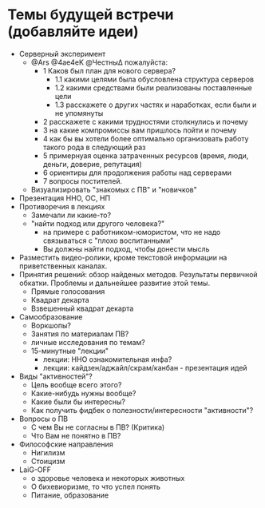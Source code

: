 # Темы будущей встречи (добавляйте идеи)

- Серверный эксперимент
    - @Ars @4ae4eK @Честны∆ пожалуйста:
      - 1 Каков был план для нового сервера?
        - 1.1  какими целями была обусловлена структура серверов
        - 1.2 какими средствами были реализованы поставленные цели
        - 1.3 расскажете о других частях и наработках, если были и не упомянуты
      - 2 расскажете с какими трудностями столкнулись и почему
      - 3 на какие компромиссы вам пришлось пойти и почему
      - 4 как бы вы хотели более оптимально организовать работу такого рода в следующий раз
      - 5 примернуая оценка затраченных ресурсов (время, люди, деньги, доверие, репутация)
      - 6 ориентиры для продолжения работы над серверами
      - 7 вопросы постителей.
    - Визуализировать &quot;знакомых с ПВ&quot; и &quot;новичков&quot;
- Презентация ННО, ОС, НП
- Противоречия в лекциях
    - Замечали ли какие-то?
    - &quot;найти подход или другого человека?&quot;
        -  на примере с работником-юмористом, что не надо связываться с &quot;плохо воспитанными&quot;
        - Вы должны найти подход, чтобы донести мысль
- Разместить видео-ролики, кроме текстовой информации на приветственных каналах.
- Принятия решений: обзор найденых методов. Результаты первичной обкатки.  Проблемы и дальнейшее развитие этой темы.
    - Прямые голосования
    - Квадрат декарта
    - Взвешенный квадрат декарта
- Самообразование
    - Воркшопы?
    - Занятия по материалам ПВ?
    - личные исследования по темам?
    - 15-минутные &quot;лекции&quot;
        - лекции: ННО ознакомительная инфа?
        - лекции: кайдзен/аджайл/скрам/канбан - презентация идей
- Виды &quot;активностей&quot;?
    - Цель вообще всего этого?
    - Какие-нибудь нужны вообще?
    - Какие были бы интересны?
    - Как получить фидбек о полезности/интересности &quot;активности&quot;?
- Вопросы о ПВ
    - С чем Вы не согласны в ПВ? (Критика)
    - Что Вам не понятно в ПВ?
- Философские направления
    - Нигилизм
    - Стоицизм
- LaiG-OFF
    - о здоровье человека и некоторых животных
    - О бихевиоризме, то что успел понять
    - Питание, образование